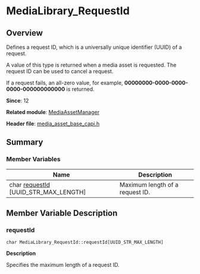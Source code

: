 # MediaLibrary_RequestId


## Overview

Defines a request ID, which is a universally unique identifier (UUID) of a request.

A value of this type is returned when a media asset is requested. The request ID can be used to cancel a request.

If a request fails, an all-zero value, for example, **00000000-0000-0000-0000-000000000000** is returned.

**Since**: 12

**Related module**: [MediaAssetManager](_media_asset_manager.md)

**Header file**: [media_asset_base_capi.h](media__asset__base__capi_8h.md)


## Summary


### Member Variables

| Name| Description |
| -------- | -------- |
| char [requestId](#requestid) [UUID_STR_MAX_LENGTH] | Maximum length of a request ID. |


## Member Variable Description


### requestId

```
char MediaLibrary_RequestId::requestId[UUID_STR_MAX_LENGTH]
```
**Description**

Specifies the maximum length of a request ID.
